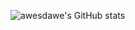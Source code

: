 ![awesdawe's GitHub stats](https://github-readme-stats.vercel.app/api?username=anuraghazra&show_icons=true&theme=transparent)
